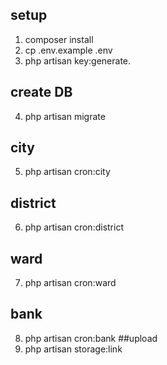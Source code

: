
## setup
1. composer install
2. cp .env.example .env
3. php artisan key:generate.

## create DB
4. php artisan migrate

## city
5. php artisan cron:city
## district
6. php artisan cron:district
## ward
7. php artisan cron:ward
## bank
8. php artisan cron:bank
##upload
9. php artisan storage:link
